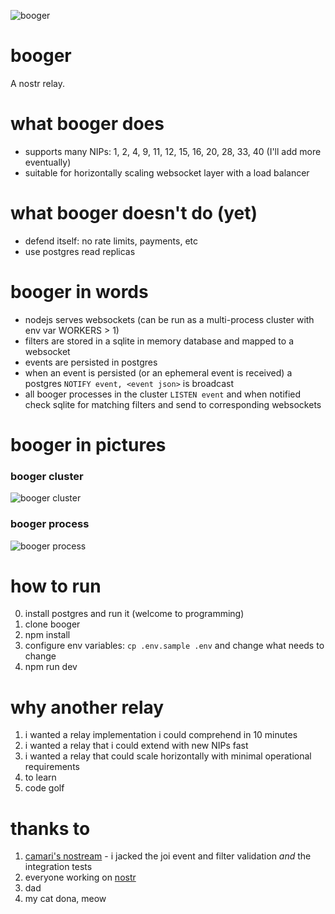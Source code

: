 ![booger](https://user-images.githubusercontent.com/34140557/220430971-3d7a0cc1-1fca-4f25-ba90-791cbedb9942.png)
# booger
A nostr relay.

# what booger does
- supports many NIPs: 1, 2, 4, 9, 11, 12, 15, 16, 20, 28, 33, 40 (I'll add more eventually)
- suitable for horizontally scaling websocket layer with a load balancer

# what booger doesn't do (yet)
- defend itself: no rate limits, payments, etc
- use postgres read replicas

# booger in words
- nodejs serves websockets (can be run as a multi-process cluster with env var WORKERS > 1)
- filters are stored in a sqlite in memory database and mapped to a websocket
- events are persisted in postgres
- when an event is persisted (or an ephemeral event is received) a postgres `NOTIFY event, <event json>` is broadcast
- all booger processes in the cluster `LISTEN event` and when notified check sqlite for matching filters and send to corresponding websockets

# booger in pictures
### booger cluster
![booger cluster](https://user-images.githubusercontent.com/34140557/220431172-4876ed9d-77f2-471f-9152-75758ac76ed7.png)

### booger process
![booger process](https://user-images.githubusercontent.com/34140557/220431187-9ef249c2-30ba-45ab-a68c-1660b1f92ddc.png)

# how to run
0. install postgres and run it (welcome to programming)
1. clone booger
2. npm install
3. configure env variables: `cp .env.sample .env` and change what needs to change
4. npm run dev

# why another relay
1. i wanted a relay implementation i could comprehend in 10 minutes
2. i wanted a relay that i could extend with new NIPs fast
3. i wanted a relay that could scale horizontally with minimal operational requirements
4. to learn
5. code golf

# thanks to
1. [camari's nostream](https://github.com/Cameri/nostream) - i jacked the joi event and filter validation *and* the integration tests
2. everyone working on [nostr](https://github.com/nostr-protocol/nips)
3. dad
4. my cat dona, meow
